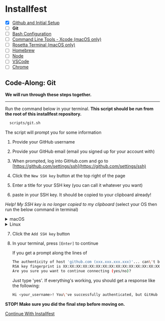 # Installfest

- [x] [Github and Initial Setup](github.md)
- [ ] **Git**
- [ ] [Bash Configuration](bash.md)
- [ ] [Command Line Tools - Xcode (macOS only)](command_line_tools.md)
- [ ] [Rosetta Terminal (macOS only)](rosetta_terminal.md)
- [ ] [Homebrew](homebrew.md)
- [ ] [Node](node.md) 
- [ ] [VSCode](vscode.md)
- [ ] [Chrome](chrome.md)

## Code-Along: Git

**We will run through these steps together.**

---

Run the command below in your terminal.
**This script should be run from the root of this installfest repository.**

```bash
  scripts/git.sh
```

The script will prompt you for some information

1.  Provide your GitHub username
2.  Provide your GitHub email (email you signed up for your account with)
3.  When prompted, log into GitHub.com and go to [https://github.com/settings/ssh](https://github.com/settings/ssh)

4. Click the `New SSH key` button at the top right of the page

5. Enter a title for your SSH key (you can call it whatever you want)

6. paste in your SSH key. It should be copied to your clipboard already!

  *Help! My SSH key is no longer copied to my clipboard* (select your OS then run the below command in terminal)
  <details>
  <summary>macOS</summary>

  `pbcopy < ~/.ssh/id_rsa.pub`
  </details>

  <details>
  <summary>Linux</summary>

  `xclip -selection clipboard < ~/.ssh/id_rsa.pub`
  </details>

7. Click the `Add SSH key` button

8. In your terminal, press `[Enter]` to continue

    If you get a prompt along the lines of

    ```bash
    The authenticity of host 'github.com (xxx.xxx.xxx.xxx)'... can\'t be established.
    RSA key fingerprint is XX:XX:XX:XX:XX:XX:XX:XX:XX:XX:XX:XX:XX:XX:XX:XX:XX:XX.
    Are you sure you want to continue connecting (yes/no)?
    ```

    Just type 'yes'. If everything's working, you should get a response like the
    following:

    ```bash
    Hi <your_username>! You\'ve successfully authenticated, but GitHub does not provide shell access.
    ```


**STOP! Make sure you did the final step before moving on.**

[Continue With Installfest](bash.md)
